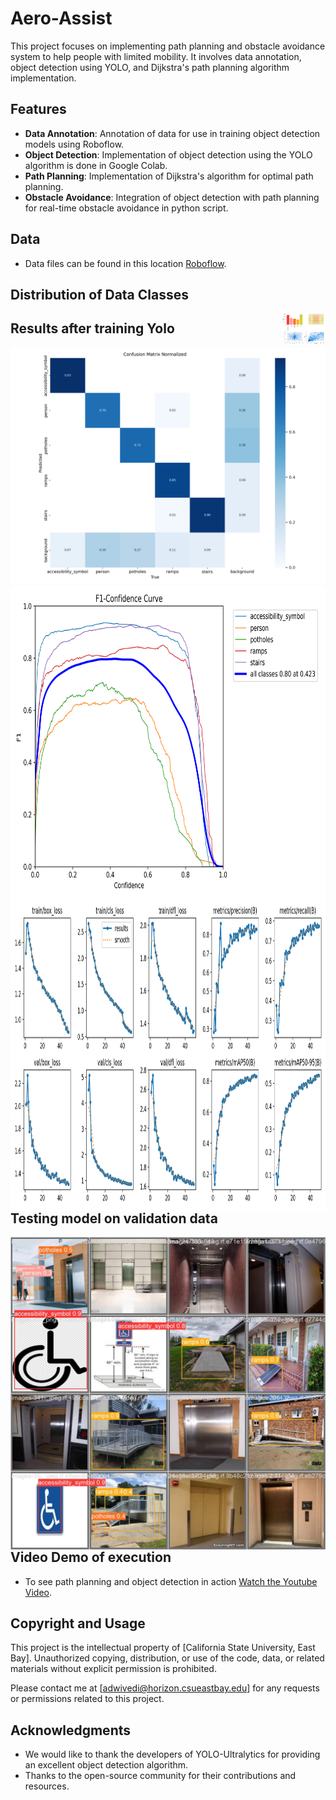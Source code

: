# Aero-Assist

This project focuses on implementing path planning and obstacle avoidance system to help people with limited mobility. It involves data annotation, object detection using YOLO, and Dijkstra's path planning algorithm implementation.

## Features

- **Data Annotation**: Annotation of data for use in training object detection models using Roboflow.
- **Object Detection**: Implementation of object detection using the YOLO algorithm is done in Google Colab.
- **Path Planning**: Implementation of Dijkstra's algorithm for optimal path planning.
- **Obstacle Avoidance**: Integration of object detection with path planning for real-time obstacle avoidance in python script.

## Data

- Data files can be found in this location [Roboflow](https://universe.roboflow.com/custom-object-detection-vvwt6/accessibility-object-detection/).

## Distribution of Data Classes
<img align="right" alt="labels" src="https://github.com/AyuDwi1996/Aero-Assist/blob/main/results%20of%20object%20detction/labels.jpg" width="70" height="50" />

## Results after training Yolo
![my image](https://github.com/AyuDwi1996/Aero-Assist/blob/main/results%20of%20object%20detction/confusion_matrix_normalized.png)
<img align="right" alt="f1 curve" src="https://github.com/AyuDwi1996/Aero-Assist/blob/main/results%20of%20object%20detction/F1_curve.png" width="700" height="500" />
<img align="right" alt="results" src="https://github.com/AyuDwi1996/Aero-Assist/blob/main/results%20of%20object%20detction/results.png" width="700" height="500" />

## Testing model on validation data
<img align="right" alt="results" src="https://github.com/AyuDwi1996/Aero-Assist/blob/main/results%20of%20object%20detction/val_batch2_pred.jpg" width="700" height="500" />

## Video Demo of execution

- To see path planning and object detection in action [Watch the Youtube Video](https://youtu.be/UlIQnAkgNVc).

## Copyright and Usage

This project is the intellectual property of [California State University, East Bay]. Unauthorized copying, distribution, or use of the code, data, or related materials without explicit permission is prohibited.

Please contact me at [adwivedi@horizon.csueastbay.edu] for any requests or permissions related to this project.

## Acknowledgments

- We would like to thank the developers of YOLO-Ultralytics for providing an excellent object detection algorithm.
- Thanks to the open-source community for their contributions and resources.

